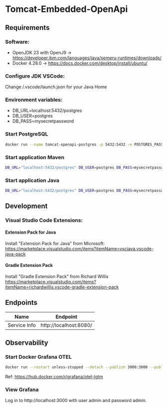 # Tomcat-Embedded-OpenApi

## Requirements <a name="Requirements"></a>
### Software: <a name="Software"></a>
- OpenJDK 23 with OpenJ9 -> https://developer.ibm.com/languages/java/semeru-runtimes/downloads/
- Docker 4.28.0 -> https://docs.docker.com/desktop/install/ubuntu/

### Configure JDK VSCode: <a name="ConfigureJDKvscode"></a>

Change /.vscode/launch.json for your Java Home


### Environment variables: <a name="EnvironmentVariables"></a>
- DB_URL=localhost:5432/postgres
- DB_USER=postgres
- DB_PASS=mysecretpassword

### Start PostgreSQL <a name="StartPostgreSQL"></a>
```bash
docker run --name tomcat-openapi-postgres -p 5432:5432 -e POSTGRES_PASSWORD=mysecretpassword -d postgres:16.3-alpine3.18
```


### Start application Maven <a name="StartApplicationMaven"></a>
```bash
DB_URL="localhost:5432/postgres" DB_USER=postgres DB_PASS=mysecretpassword JAVA_HOME=/home/g/DEV/Tools/jdk-23.0.2+7 ./mvnw clean compile exec:java -Prun
```


### Start application Java <a name="StartApplicationJava"></a>
```bash
DB_URL="localhost:5432/postgres" DB_USER=postgres DB_PASS=mysecretpassword /home/g/DEV/Tools/jdk-23.0.2+7/bin/java -XX:+TieredStopAtLevel=1 -jar tomcatembed-1.1.0-jar-with-dependencies.jar
```


## Development <a name="development"></a>
### Visual Studio Code Extensions: <a name="vscode-extensions"></a>
#### Extension Pack for Java

Install "Extension Pack for Java" from Microsoft: https://marketplace.visualstudio.com/items?itemName=vscjava.vscode-java-pack

#### Gradle Extension Pack

Install "Gradle Extension Pack" from Richard Willis https://marketplace.visualstudio.com/items?itemName=richardwillis.vscode-gradle-extension-pack


## Endpoints

| Name                 | Endpoint                                                             |
| -------------------- | -------------------------------------------------------------------- |
| Service Info         | http://localhost:8080/                                               |


## Observability <a name="observability"></a>

### Start Docker Grafana OTEL <a name="start-docker-grafana-otel"></a>

```bash
docker run --restart unless-stopped --detach --publish 3000:3000 --publish 4317:4317 --publish 4318:4318 --name grafana_otel grafana/otel-lgtm:0.11.0
```

Ref: https://hub.docker.com/r/grafana/otel-lgtm

### View Grafana <a name="view-grafana"></a>

Log in to http://localhost:3000 with user admin and password admin.